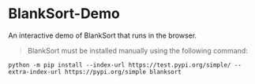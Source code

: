 # BlankSort-Demo
An interactive demo of BlankSort that runs in the browser.

> BlankSort must be installed manually using the following command:
  
`python -m pip install --index-url https://test.pypi.org/simple/ --extra-index-url https://pypi.org/simple blanksort`